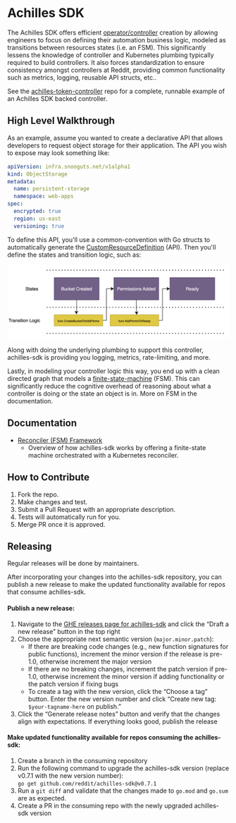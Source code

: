 # Achilles SDK

The Achilles SDK offers efficient
[operator/controller](https://kubernetes.io/docs/concepts/extend-kubernetes/operator/)
creation by allowing engineers to focus on defining their automation business logic, modeled as transitions between resources states (i.e. an FSM). This
significantly lessens the knowledge of controller and Kubernetes plumbing
typically required to build controllers. It also forces standardization to
ensure consistency amongst controllers at Reddit, providing common functionality
such as metrics, logging, reusable API structs, etc..

See the [achilles-token-controller](https://github.com/reddit/achilles-token-controller) repo for 
a complete, runnable example of an Achilles SDK backed controller.

## High Level Walkthrough

As an example, assume you wanted to create a declarative API that allows
developers to request object storage for their application. The API you wish to
expose may look something like:

```yaml
apiVersion: infra.snooguts.net/v1alpha1
kind: ObjectStorage
metadata:
  name: persistent-storage
  namespace: web-apps
spec:
  encrypted: true
  region: us-east
  versioning: true
```

To define this API, you'll use a common-convention with Go structs to
automatically generate the
[CustomResourceDefinition](https://kubernetes.io/docs/concepts/extend-kubernetes/api-extension/custom-resources/#:~:text=The%20CustomResourceDefinition%20API%20resource%20allows,storage%20of%20your%20custom%20resource.)
(API). Then you'll define the states and transition logic, such as:

![FSM Flow](docs/imgs/fsm-flow.png)

Along with doing the underlying plumbing to support this controller,
achilles-sdk is providing you logging, metrics, rate-limiting, and
more.

Lastly, in modeling your controller logic this way, you end up with a clean
directed graph that models a
[finite-state-machine](https://en.wikipedia.org/wiki/Finite-state_machine)
(FSM). This can significantly reduce the cognitive overhead of reasoning about
what a controller is doing or the state an object is in. More on FSM in the
documentation.

## Documentation

* [Reconciler (FSM) Framework](docs/sdk-fsm-reconciler.md#fsm-reconciler)
    * Overview of how achilles-sdk works by offering a finite-state machine
      orchestrated with a Kubernetes reconciler.

## How to Contribute
1. Fork the repo.
2. Make changes and test.
3. Submit a Pull Request with an appropriate description.
4. Tests will automatically run for you.
5. Merge PR once it is approved.

## Releasing
Regular releases will be done by maintainers.

After incorporating your changes into the achilles-sdk repository, you can publish a new release to make the updated functionality available for repos that consume achilles-sdk.

#### Publish a new release:
1. Navigate to the [GHE releases page for achilles-sdk](https://github.com/reddit/achilles-sdk/releases) and click the “Draft a new release” button in the top right
2. Choose the appropriate next semantic version (`major.minor.patch`):
   - If there are breaking code changes (e.g., new function signatures for public functions), increment the minor version if the release is pre-1.0, otherwise increment the major version
   - If there are no breaking changes, increment the patch version if pre-1.0, otherwise increment the minor version if adding functionality or the patch version if fixing bugs
   - To create a tag with the new version, click the “Choose a tag” button. Enter the new version number and click “Create new tag: `$your-tagname-here` on publish.”
3. Click the “Generate release notes” button and verify that the changes align with expectations. If everything looks good, publish the release

#### Make updated functionality available for repos consuming the achilles-sdk:
1. Create a branch in the consuming repository
2. Run the following command to upgrade the achilles-sdk version (replace v0.7.1 with the new version number):  
   `go get github.com/reddit/achilles-sdk@v0.7.1`
3. Run a `git diff` and validate that the changes made to `go.mod` and `go.sum` are as expected.
4. Create a PR in the consuming repo with the newly upgraded achilles-sdk version
